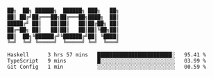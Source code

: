 ```sh
██╗  ██╗ ██████╗  ██████╗ ███╗   ██╗
██║ ██╔╝██╔═══██╗██╔═══██╗████╗  ██║
█████╔╝ ██║   ██║██║   ██║██╔██╗ ██║
██╔═██╗ ██║   ██║██║   ██║██║╚██╗██║
██║  ██╗╚██████╔╝╚██████╔╝██║ ╚████║
╚═╝  ╚═╝ ╚═════╝  ╚═════╝ ╚═╝  ╚═══╝
```

<!--START_SECTION:waka-->

```text
Haskell      3 hrs 57 mins   ████████████████████████░   95.41 %
TypeScript   9 mins          █░░░░░░░░░░░░░░░░░░░░░░░░   03.99 %
Git Config   1 min           ░░░░░░░░░░░░░░░░░░░░░░░░░   00.59 %
```

<!--END_SECTION:waka-->

